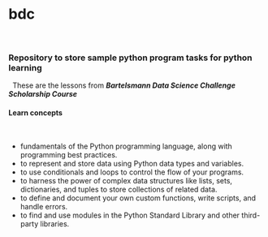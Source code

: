 # bdc
&nbsp;
### Repository to store sample python program tasks for python learning
&nbsp;
These are the lessons from ***Bartelsmann Data Science Challenge Scholarship Course***
&nbsp;
#### Learn concepts
&nbsp;
- fundamentals of the Python programming language, along with programming best practices.
- to represent and store data using Python data types and variables.
- to use conditionals and loops to control the flow of your programs.
- to harness the power of complex data structures like lists, sets, dictionaries, and tuples to store collections of related data.
- to define and document your own custom functions, write scripts, and handle errors.
- to find and use modules in the Python Standard Library and other third-party libraries.
